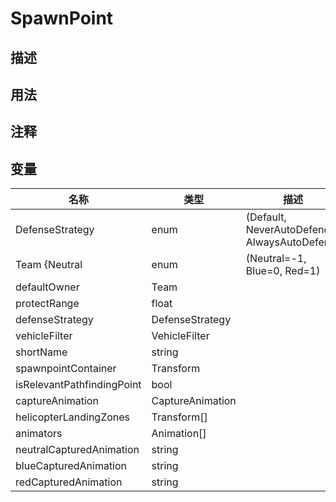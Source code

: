 # SpawnPoint
## 描述

## 用法

## 注释

## 变量
| 名称 | 类型 | 描述 |
| ----------- | ----------- | ----------- |
| DefenseStrategy | enum | (Default, NeverAutoDefend, AlwaysAutoDefend) |  
| Team {Neutral | enum | (Neutral=-1, Blue=0, Red=1) |  
| defaultOwner  | Team |  |  
| protectRange  | float |  |  
| defenseStrategy  | DefenseStrategy |  |  
| vehicleFilter | VehicleFilter |  |  
| shortName  | string |  |  
| spawnpointContainer | Transform |  |  
| isRelevantPathfindingPoint  | bool |  |  
| captureAnimation | CaptureAnimation |  |  
| helicopterLandingZones | Transform[] |  |  
| animators | Animation[] |  |  
| neutralCapturedAnimation | string |  |  
| blueCapturedAnimation | string |  |  
| redCapturedAnimation | string |  |  

